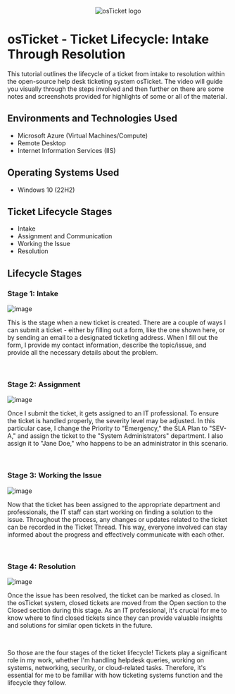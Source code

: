 <p align="center">
<img src="https://i.imgur.com/Clzj7Xs.png" alt="osTicket logo"/>
</p>

<h1>osTicket - Ticket Lifecycle: Intake Through Resolution</h1>
This tutorial outlines the lifecycle of a ticket from intake to resolution within the open-source help desk ticketing system osTicket.  The video will guide you visually through the steps involved and then further on there are some notes and screenshots provided for highlights of some or all of the material.
<br />


<h2>Environments and Technologies Used</h2>

- Microsoft Azure (Virtual Machines/Compute)
- Remote Desktop
- Internet Information Services (IIS)

<h2>Operating Systems Used </h2>

- Windows 10</b> (22H2)

<h2>Ticket Lifecycle Stages</h2>

- Intake
- Assignment and Communication
- Working the Issue
- Resolution

<h2>Lifecycle Stages</h2>
<h3>Stage 1: Intake</h3>

![image](https://private-user-images.githubusercontent.com/147654000/275672380-96bb4609-e295-4fd2-aa54-a32edb81c2d5.png?jwt=eyJhbGciOiJIUzI1NiIsInR5cCI6IkpXVCJ9.eyJpc3MiOiJnaXRodWIuY29tIiwiYXVkIjoicmF3LmdpdGh1YnVzZXJjb250ZW50LmNvbSIsImtleSI6ImtleTUiLCJleHAiOjE3NDI4NzQ3ODQsIm5iZiI6MTc0Mjg3NDQ4NCwicGF0aCI6Ii8xNDc2NTQwMDAvMjc1NjcyMzgwLTk2YmI0NjA5LWUyOTUtNGZkMi1hYTU0LWEzMmVkYjgxYzJkNS5wbmc_WC1BbXotQWxnb3JpdGhtPUFXUzQtSE1BQy1TSEEyNTYmWC1BbXotQ3JlZGVudGlhbD1BS0lBVkNPRFlMU0E1M1BRSzRaQSUyRjIwMjUwMzI1JTJGdXMtZWFzdC0xJTJGczMlMkZhd3M0X3JlcXVlc3QmWC1BbXotRGF0ZT0yMDI1MDMyNVQwMzQ4MDRaJlgtQW16LUV4cGlyZXM9MzAwJlgtQW16LVNpZ25hdHVyZT05YWNjNWZjODAxOTk2ZDc4MzgzM2RjNTg0ZjU3N2MxNDhkNjA4OWI2OGU3Nzc1NjFhZWI2MzU2YzhkNTFjMDZmJlgtQW16LVNpZ25lZEhlYWRlcnM9aG9zdCJ9.REwrs5PhhAGp0PrZE5PoEu14DVAu3T_vQWnjIT_BRtA)
<p>
This is the stage when a new ticket is created. There are a couple of ways I can submit a ticket - either by filling out a form, like the one shown here, or by sending an email to a designated ticketing address. When I fill out the form, I provide my contact information, describe the topic/issue, and provide all the necessary details about the problem.
</p>
<br />
<h3>Stage 2: Assignment</h3>

![image](https://private-user-images.githubusercontent.com/147654000/275676771-dad0149d-9a9a-427a-88e7-73a91ee3bcd3.png?jwt=eyJhbGciOiJIUzI1NiIsInR5cCI6IkpXVCJ9.eyJpc3MiOiJnaXRodWIuY29tIiwiYXVkIjoicmF3LmdpdGh1YnVzZXJjb250ZW50LmNvbSIsImtleSI6ImtleTUiLCJleHAiOjE3NDI4NzQ3ODQsIm5iZiI6MTc0Mjg3NDQ4NCwicGF0aCI6Ii8xNDc2NTQwMDAvMjc1Njc2NzcxLWRhZDAxNDlkLTlhOWEtNDI3YS04OGU3LTczYTkxZWUzYmNkMy5wbmc_WC1BbXotQWxnb3JpdGhtPUFXUzQtSE1BQy1TSEEyNTYmWC1BbXotQ3JlZGVudGlhbD1BS0lBVkNPRFlMU0E1M1BRSzRaQSUyRjIwMjUwMzI1JTJGdXMtZWFzdC0xJTJGczMlMkZhd3M0X3JlcXVlc3QmWC1BbXotRGF0ZT0yMDI1MDMyNVQwMzQ4MDRaJlgtQW16LUV4cGlyZXM9MzAwJlgtQW16LVNpZ25hdHVyZT1jZmI5ZTQxMjQxNmZlMDNjNTBkNmEzYTlhN2EyMTNiYjYyZDkxOTY2MDlkZTU2ZGJkZjZjNDgzOTgyZGQxOWUyJlgtQW16LVNpZ25lZEhlYWRlcnM9aG9zdCJ9.ymkvn2qzg_6UKgkWkm2HMuLa-1WWHWWGM4kWgvXzmAQ)

<p>
Once I submit the ticket, it gets assigned to an IT professional. To ensure the ticket is handled properly, the severity level may be adjusted. In this particular case, I change the Priority to "Emergency," the SLA Plan to "SEV-A," and assign the ticket to the "System Administrators" department. I also assign it to "Jane Doe," who happens to be an administrator in this scenario.
</p>
<br />
<h3>Stage 3: Working the Issue</h3>

![image](https://camo.githubusercontent.com/517b3a4dcb9c895f9af7fa8dfa0ce7d6117d0270e230545d87242b71335a9f0e/68747470733a2f2f692e696d6775722e636f6d2f4e747a55674b392e706e67)

<p>
Now that the ticket has been assigned to the appropriate department and professionals, the IT staff can start working on finding a solution to the issue. Throughout the process, any changes or updates related to the ticket can be recorded in the Ticket Thread. This way, everyone involved can stay informed about the progress and effectively communicate with each other.
</p>
<br />
<h3>Stage 4: Resolution</h3>

![image](https://camo.githubusercontent.com/fcb6b5b6e81897547d42cfdf5cad75343e691be908d5135d18186d70da9f823f/68747470733a2f2f692e696d6775722e636f6d2f6a6f75665557762e706e67)

<p>
Once the issue has been resolved, the ticket can be marked as closed. In the osTicket system, closed tickets are moved from the Open section to the Closed section during this stage. As an IT professional, it's crucial for me to know where to find closed tickets since they can provide valuable insights and solutions for similar open tickets in the future.
</p>
<br />
<p>
So those are the four stages of the ticket lifecycle! Tickets play a significant role in my work, whether I'm handling helpdesk queries, working on systems, networking, security, or cloud-related tasks. Therefore, it's essential for me to be familiar with how ticketing systems function and the lifecycle they follow.
</p>
<br />


